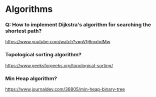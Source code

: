 # Algorithms

### Q: How to implement Dijkstra's algorithm for searching the shortest path?
https://www.youtube.com/watch?v=pVfj6mxhdMw

### Topological sorting algorithm?
https://www.geeksforgeeks.org/topological-sorting/

### Min Heap algorithm?

https://www.journaldev.com/36805/min-heap-binary-tree
